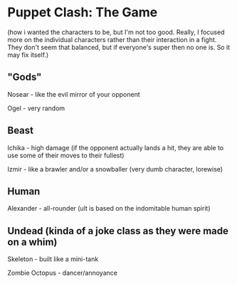 # Puppet Clash: The Game


(how i wanted the characters to be, but I'm not too good. Really, I focused more on the individual characters rather than their interaction in a fight. They don't seem that balanced, but if everyone's super then no one is. So it may fix itself.)
## "Gods" 
Nosear - like the evil mirror of your opponent

Ogel - very random 

## Beast
Ichika - high damage (if the opponent actually lands a hit, they are able to use some of their moves to their fullest)

Izmir - like a brawler and/or a snowballer (very dumb character, lorewise)

## Human
Alexander - all-rounder (ult is based on the indomitable human spirit)

## Undead (kinda of a joke class as they were made on a whim)
Skeleton - built like a mini-tank

Zombie Octopus - dancer/annoyance
